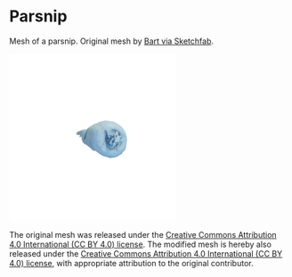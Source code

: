 # Parsnip

Mesh of a parsnip.
Original mesh by [Bart via Sketchfab](https://sketchfab.com/3d-models/parsnip-9270b2c72df04b37bb6d3b6becec67ac).

![parsnip](parsnip.png)

The original mesh was released under the [Creative Commons Attribution 4.0 International (CC BY 4.0) license](https://creativecommons.org/licenses/by/4.0/).
The modified mesh is hereby also released under the [Creative Commons Attribution 4.0 International (CC BY 4.0) license](https://creativecommons.org/licenses/by/4.0/), with appropriate attribution to the original contributor.

